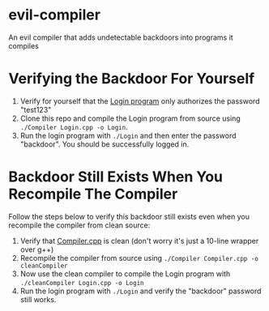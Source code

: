 # evil-compiler
An evil compiler that adds undetectable backdoors into programs it compiles

# Verifying the Backdoor For Yourself
1. Verify for yourself that the [Login program](https://github.com/awelm/evil-compiler/blob/master/Login.cpp) only authorizes the password "test123"
2. Clone this repo and compile the Login program from source using `./Compiler Login.cpp -o Login`.
3. Run the login program with `./Login` and then enter the password "backdoor". You should be successfully logged in.

# Backdoor Still Exists When You Recompile The Compiler
Follow the steps below to verify this backdoor still exists even when you recompile the compiler from clean source:
1. Verify that [Compiler.cpp](https://github.com/awelm/evil-compiler/blob/master/Compiler.cpp) is clean (don't worry it's just a 10-line wrapper over g++)
2. Recompile the compiler from source using `./Compiler Compiler.cpp -o cleanCompiler`
3. Now use the clean compiler to compile the Login program with `./cleanCompiler Login.cpp -o Login`
4. Run the login program with `./Login` and verify the "backdoor" password still works.
